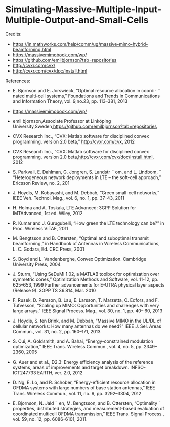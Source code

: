 # Simulating-Massive-Multiple-Input-Multiple-Output-and-Small-Cells











Credits:
- https://in.mathworks.com/help/comm/ug/massive-mimo-hybrid-beamforming.html
- https://massivemimobook.com/wp/
- https://github.com/emilbjornson?tab=repositories
- http://cvxr.com/cvx/
- http://cvxr.com/cvx/doc/install.html

References:

- E. Bjornson and E. Jorswieck, “Optimal resource allocation in coordi- ¨ nated multi-cell systems,” Foundations and Trends in Communications and Information Theory, vol. 9,no.23, pp. 113–381, 2013

- https://massivemimobook.com/wp/

- emil bjornson,Associate Professor at Linköping University,Sweden,https://github.com/emilbjornson?tab=repositories

- CVX Research Inc., “CVX: Matlab software for disciplined convex programming, version 2.0 beta,” http://cvxr.com/cvx, 2012

- CVX Research Inc., “CVX: Matlab software for disciplined convex programming, version 2.0 beta,http://cvxr.com/cvx/doc/install.html, 2012

- S. Parkvall, E. Dahlman, G. Jongren, S. Landstr ¨ om, and L. Lindbom, ¨ “Heterogeneous network deployments in LTE – the soft-cell approach,” Ericsson Review, no. 2, 201

- J. Hoydis, M. Kobayashi, and M. Debbah, “Green small-cell networks,” IEEE Veh. Technol. Mag., vol. 6, no. 1, pp. 37–43, 2011

- H. Holma and A. Toskala, LTE Advanced: 3GPP Solution for IMTAdvanced, 1st ed. Wiley, 2012

- R. Kumar and J. Gurugubelli, “How green the LTE technology can be?” in Proc. Wireless VITAE, 2011

- M. Bengtsson and B. Ottersten, “Optimal and suboptimal transmit beamforming,” in Handbook of Antennas in Wireless Communications, L. C. Godara, Ed. CRC Press, 2001

- S. Boyd and L. Vandenberghe, Convex Optimization. Cambridge University Press, 2004

- J. Sturm, “Using SeDuMi 1.02, a MATLAB toolbox for optimization over symmetric cones,” Optimization Methods and Software, vol. 11-12, pp. 625–653, 1999
 Further advancements for E-UTRA physical layer aspects (Release 9). 3GPP TS 36.814, Mar. 2010
 
- F. Rusek, D. Persson, B. Lau, E. Larsson, T. Marzetta, O. Edfors, and F. Tufvesson, “Scaling up MIMO: Opportunities and challenges with very large arrays,” IEEE Signal Process. Mag., vol. 30, no. 1, pp. 40– 60, 2013

- J. Hoydis, S. ten Brink, and M. Debbah, “Massive MIMO in the UL/DL of cellular networks: How many antennas do we need?” IEEE J. Sel. Areas Commun., vol. 31, no. 2, pp. 160–171, 2013

- S. Cui, A. Goldsmith, and A. Bahai, “Energy-constrained modulation optimization,” IEEE Trans. Wireless Commun., vol. 4, no. 5, pp. 2349– 2360, 2005

- G. Auer and et al., D2.3: Energy efficiency analysis of the reference systems, areas of improvements and target breakdown. INFSO-ICT247733 EARTH, ver. 2.0, 2012

- D. Ng, E. Lo, and R. Schober, “Energy-efficient resource allocation in OFDMA systems with large numbers of base station antennas,” IEEE Trans. Wireless Commun., vol. 11, no. 9, pp. 3292–3304, 2012

- E. Bjornson, N. Jald ¨ en, M. Bengtsson, and B. Ottersten, “Optimality ´ properties, distributed strategies, and measurement-based evaluation of coordinated multicell OFDMA transmission,” IEEE Trans. Signal Process., vol. 59, no. 12, pp. 6086–6101, 2011.




